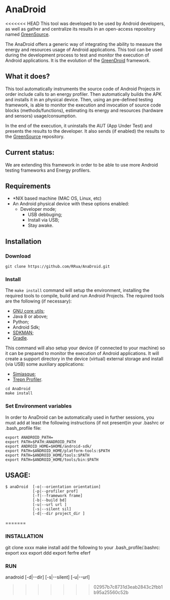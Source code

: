 # AnaDroid
<<<<<<< HEAD
This tool was developed to be used by Android developers, as well as gather and centralize its results in an open-access repository named [GreenSource](http://greenlab.di.uminho.pt/greensource/). 

The AnaDroid offers a generic way of integrating the ability to measure the energy  and resources usage of Android applications. This tool can be used during the development process to test and monitor the execution of Android applications. It is the evolution of the [GreenDroid](https://github.com/greensoftwarelab/GreenDroid) framework. 

## What it does?
This tool automatically instruments the source code of Android Projects in order include calls to an energy profiler. Then automatically builds the APK and installs it in an physical device. Then, using an pre-defined testing framework, is able to monitor the execution and invocation of source code blocks (methods/functions), estimating its energy and resources (hardware and sensors) usage/consumption.

In the end of the execution,  it uninstalls the AUT (App Under Test) and presents the results to the developer. It also sends (if enabled) the results to the [GreenSource](http://greenlab.di.uminho.pt/greensource/) repository. 


## Current status:
We are extending this framework in order to be able to use more Android testing frameworks and Energy profilers. 


## Requirements

- *NIX based machine (MAC OS, Linux, etc)
- An Android physical device with these options enabled:
    - Developer mode;
        - USB debbuging;
        - Install via USB;
        - Stay awake.



## Installation

### Download
```
git clone https://github.com/RRua/AnaDroid.git
```
### Install
The ```make install``` command will setup the environment, installing the required tools to compile, build and run Android Projects.
The required tools are the following (if necessary):
- [GNU core utils](https://www.gnu.org/software/coreutils/);
- Java 8 or above;
- Python;
- Android Sdk;
- [SDKMAN](https://sdkman.io/);
- [Gradle](https://gradle.org/).

This command will also setup your device (if connected to your machine) so it can be prepared to monitor the execution of Android applications. It will create a support directory in the device (virtual) external storage and install (via USB) some auxiliary applications:
- [Simiasque](https://github.com/Orange-OpenSource/simiasque);
- [Trepn Profiler](https://play.google.com/store/apps/details?id=com.quicinc.trepn).

```
cd AnaDroid
make install
```
### Set Environment variables

In order to AnaDroid can be automatically used in further sessions, you must add at least the following instructions (if not present)in your .bashrc or .bash_profile file:
```
export ANADROID_PATH=
export PATH=$PATH:ANADROID_PATH
export ANDROID_HOME=$HOME/android-sdk/ 
export PATH=$ANDROID_HOME/platform-tools:$PATH
export PATH=$ANDROID_HOME/tools:$PATH
export PATH=$ANDROID_HOME/tools/bin:$PATH
```


## USAGE:

```
$ anaDroid  [-o|--orientation orientation] 
            [-p|--profiler prof] 
            [-f|--framework frame] 
            [-b|--build bd] 
            [-u|--url url ] 
            [-s|--silent sil] 
            [-d|--dir project_dir ]
```

=======

### INSTALLATION
git clone xxxx
make install
add the following to your .bash_profile/.bashrc:
export xxx
export ddd
export ferfre
eferf


### RUN
anadroid [-d|--dir] [-s|--silent] [-u|--url]
>>>>>>> 02957b7c8731d3eab2843c2fbb1b95a25560c52b
